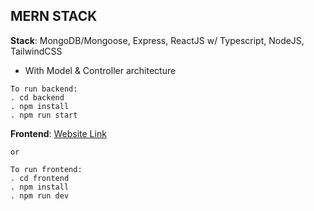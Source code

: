 ## MERN STACK 

**Stack**: MongoDB/Mongoose, Express, ReactJS w/ Typescript, NodeJS, TailwindCSS
+ With Model & Controller architecture

```
To run backend:
. cd backend
. npm install
. npm run start
```

**Frontend**: [Website Link](https://cipherschool-assignment-by-araf.netlify.app/)
```
or

To run frontend:
. cd frontend
. npm install
. npm run dev
```
